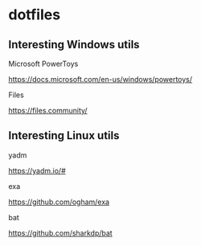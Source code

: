 # dotfiles

## Interesting Windows utils

Microsoft PowerToys

https://docs.microsoft.com/en-us/windows/powertoys/

Files

https://files.community/

## Interesting Linux utils

yadm

https://yadm.io/#

exa

https://github.com/ogham/exa

bat

https://github.com/sharkdp/bat
